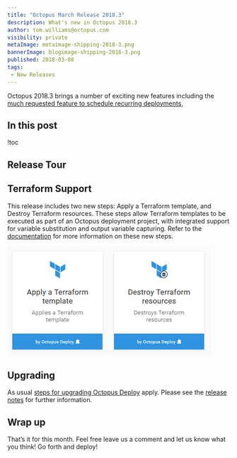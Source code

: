 ```yaml
---
title: "Octopus March Release 2018.3"
description: What's new in Octopus 2018.3
author: tom.williams@octopus.com
visibility: private
metaImage: metaimage-shipping-2018-3.png
bannerImage: blogimage-shipping-2018-3.png
published: 2018-03-08
tags:
 - New Releases
---
```


Octopus 2018.3 brings a number of exciting new features including the [much requested feature to schedule recurring deployments](https://octopusdeploy.uservoice.com/forums/170787-general/suggestions/6599104-recurring-scheduled-deployments),

## In this post

!toc

## Release Tour

## Terraform Support

This release includes two new steps: Apply a Terraform template, and Destroy Terraform resources. These steps allow Terraform templates to be executed as part of an Octopus deployment project, with integrated support for variable substitution and output variable capturing. Refer to the [documentation](https://octopus.com/docs/deploying-applications/terraform-deployments) for more information on these new steps.

![Terraform Steps](terraform-steps.png "width=500")

## Upgrading

As usual [steps for upgrading Octopus Deploy](https://octopus.com/docs/administration/upgrading) apply. Please see the [release notes](https://octopus.com/downloads/compare?to=2018.3.0) for further information.

## Wrap up

That’s it for this month. Feel free leave us a comment and let us know what you think! Go forth and deploy!
